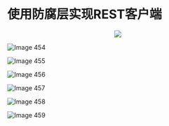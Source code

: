 # 使用防腐层实现REST客户端 

<div align = "center"><img src = "images/000415.jpg"/></div>
  <p class="calibre1"><a id="calibre_link-493"></a><img src="images/000442.jpg" alt="Image 454" class="calibre2" /></p>  <p class="calibre1"><a id="calibre_link-494"></a><img src="images/000469.jpg" alt="Image 455" class="calibre2" /></p>  <p class="calibre1"><a id="calibre_link-495"></a><img src="images/000496.jpg" alt="Image 456" class="calibre2" /></p>  <p class="calibre1"><a id="calibre_link-496"></a><img src="images/000523.jpg" alt="Image 457" class="calibre2" /></p>  <p class="calibre1"><a id="calibre_link-497"></a><img src="images/000551.jpg" alt="Image 458" class="calibre2" /></p>  <p class="calibre1"><a id="calibre_link-498"></a><img src="images/000004.jpg" alt="Image 459" class="calibre2" /></p>    